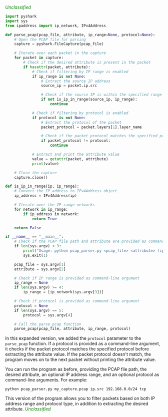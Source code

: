 <span style="color:green"><em>Unclassified</em></span>
```python
import pyshark
import sys
from ipaddress import ip_network, IPv4Address

def parse_pcap(pcap_file, attribute, ip_range=None, protocol=None):
    # Open the PCAP file for parsing
    capture = pyshark.FileCapture(pcap_file)

    # Iterate over each packet in the capture
    for packet in capture:
        # Check if the desired attribute is present in the packet
        if hasattr(packet, attribute):
            # Check if filtering by IP range is enabled
            if ip_range is not None:
                # Extract the source IP address
                source_ip = packet.ip.src

                # Check if the source IP is within the specified range
                if not is_ip_in_range(source_ip, ip_range):
                    continue

            # Check if filtering by protocol is enabled
            if protocol is not None:
                # Extract the protocol of the packet
                packet_protocol = packet.layers[1].layer_name

                # Check if the packet protocol matches the specified protocol
                if packet_protocol != protocol:
                    continue

            # Extract and print the attribute value
            value = getattr(packet, attribute)
            print(value)

    # Close the capture
    capture.close()

def is_ip_in_range(ip, ip_range):
    # Convert the IP address to IPv4Address object
    ip_address = IPv4Address(ip)

    # Iterate over the IP range networks
    for network in ip_range:
        if ip_address in network:
            return True

    return False

if __name__ == "__main__":
    # Check if the PCAP file path and attribute are provided as command-line arguments
    if len(sys.argv) < 3:
        print("Usage: python pcap_parser.py <pcap_file> <attribute> [ip_range] [protocol]")
        sys.exit(1)

    pcap_file = sys.argv[1]
    attribute = sys.argv[2]

    # Check if IP range is provided as command-line argument
    ip_range = None
    if len(sys.argv) >= 4:
        ip_range = [ip_network(sys.argv[3])]

    # Check if protocol is provided as command-line argument
    protocol = None
    if len(sys.argv) == 5:
        protocol = sys.argv[4]

    # Call the parse_pcap function
    parse_pcap(pcap_file, attribute, ip_range, protocol)
```

In this expanded version, we added the `protocol` parameter to the `parse_pcap` function. If a protocol is provided as a command-line argument, it checks if the packet protocol matches the specified protocol before extracting the attribute value. If the packet protocol doesn't match, the program moves on to the next packet without printing the attribute value.

You can run the program as before, providing the PCAP file path, the desired attribute, an optional IP address range, and an optional protocol as command-line arguments. For example:

```
python pcap_parser.py my_capture.pcap ip.src 192.168.0.0/24 tcp
```

This version of the program allows you to filter packets based on both IP address range and protocol type, in addition to extracting the desired attribute.
<span style="color:green"><em>Unclassified</em></span>